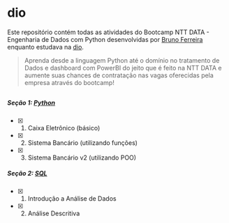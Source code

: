 # dio

Este repositório contém todas as atividades do Bootcamp NTT DATA - Engenharia de Dados com Python desenvolvidas por [Bruno Ferreira](https://www.linkedin.com/in/brunokye/) enquanto estudava na [dio](https://web.dio.me/track/engenharia-dados-python).

>Aprenda desde a linguagem Python até o domínio no tratamento de Dados e dashboard com PowerBI do jeito que é feito na NTT DATA e aumente suas chances de contratação nas vagas oferecidas pela empresa através do bootcamp!

##

##### Seção 1: [Python](https://github.com/brunokye/dio-ntt-data-engineer/tree/main/python)
- [x] 1. Caixa Eletrônico (básico)
- [x] 2. Sistema Bancário (utilizando funções)
- [x] 3. Sistema Bancário v2 (utilizando POO)

##### Seção 2: [SQL](https://github.com/brunokye/dio-ntt-data-engineer/tree/main/sql)
- [x] 1. Introdução a Análise de Dados
- [x] 2. Análise Descritiva
